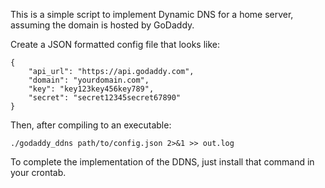 This is a simple script to implement Dynamic DNS for a home server, assuming the domain is hosted by GoDaddy.

Create a JSON formatted config file that looks like:
```
{
    "api_url": "https://api.godaddy.com",
    "domain": "yourdomain.com",
    "key": "key123key456key789",
    "secret": "secret12345secret67890"
}
```

Then, after compiling to an executable:
```
./godaddy_ddns path/to/config.json 2>&1 >> out.log
```

To complete the implementation of the DDNS, just install that command in your crontab.
